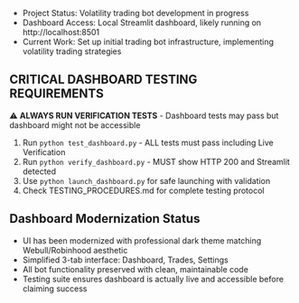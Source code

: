 - Project Status: Volatility trading bot development in progress
- Dashboard Access: Local Streamlit dashboard, likely running on http://localhost:8501 
- Current Work: Set up initial trading bot infrastructure, implementing volatility trading strategies

## CRITICAL DASHBOARD TESTING REQUIREMENTS
⚠️ **ALWAYS RUN VERIFICATION TESTS** - Dashboard tests may pass but dashboard might not be accessible
1. Run `python test_dashboard.py` - ALL tests must pass including Live Verification
2. Run `python verify_dashboard.py` - MUST show HTTP 200 and Streamlit detected
3. Use `python launch_dashboard.py` for safe launching with validation
4. Check TESTING_PROCEDURES.md for complete testing protocol

## Dashboard Modernization Status
- UI has been modernized with professional dark theme matching Webull/Robinhood aesthetic
- Simplified 3-tab interface: Dashboard, Trades, Settings
- All bot functionality preserved with clean, maintainable code
- Testing suite ensures dashboard is actually live and accessible before claiming success